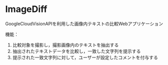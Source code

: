 # ImageDiff

GoogleCloudVisionAPIを利用した画像内テキストの比較Webアプリケーション

機能：
1. 比較対象を撮影し，撮影画像内のテキストを抽出する
2. 抽出されたテキストデータを比較し，一致した文字列を提示する
3. 提示された一致文字列に対して，ユーザーが設定したコメントを付与する
